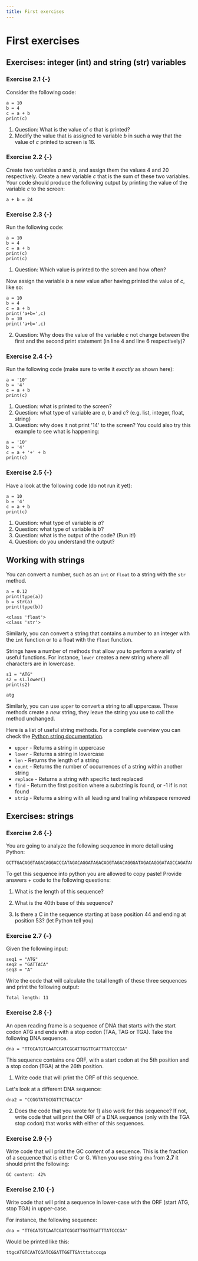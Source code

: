 ```yaml
---
title: First exercises
---
```


# First exercises


## **Exercises**: integer (int) and string (str) variables

### **Exercise** 2.1 {-}

Consider the following code:

~~~{.python}
a = 10
b = 4
c = a + b
print(c)
~~~

1. Question: What is the value of *c* that is printed?
2. Modify the value that is assigned to variable *b* in such a way that the value of *c* printed to screen is 16. 


### **Exercise** 2.2 {-}

Create two variables *a* and *b*, and assign them the values 4 and 20 respectively. Create a new variable *c* that is the sum of these two variables. Your code should produce the following output by printing the value of the variable *c* to the screen:

~~~{.python}
a + b = 24
~~~

### **Exercise** 2.3 {-}

Run the following code:

~~~{.python}
a = 10
b = 4
c = a + b
print(c)
print(c)
~~~

1. Question: Which value is printed to the screen and how often?

Now assign the variable *b* a new value after having printed the value of *c*, like so:

~~~{.python}
a = 10
b = 4
c = a + b
print('a+b=',c)
b = 10
print('a+b=',c)
~~~

2. Question: Why does the value of the variable *c* not change between the first and the second print statement (in line 4 and line 6 respectively)?


### **Exercise** 2.4 {-}

Run the following code (make sure to write it *exactly* as shown here):

~~~{.python}
a = '10'
b = '4'
c = a + b
print(c)
~~~

1. Question: what is printed to the screen?
2. Question: what type of variable are *a*, *b* and *c*? (e.g. list, integer, float, string)
3. Question: why does it not print '14' to the screen? You could also try this example to see what is happening:

~~~{.python}
a = '10'
b = '4'
c = a + '+' + b
print(c)
~~~

### **Exercise** 2.5 {-}

Have a look at the following code (do not run it yet):

~~~{.python}
a = 10
b = '4'
c = a + b
print(c)
~~~

1. Question: what type of variable is *a*?
2. Question: what type of variable is *b*? 
3. Question: what is the output of the code? (Run it!)
4. Question: do you understand the output?

## Working with strings

You can convert a number, such as an `int` or `float` to a string with the `str` method.

~~~{.python}
a = 0.12
print(type(a))
b = str(a)
print(type(b))
~~~

~~~
<class 'float'>
<class 'str'>
~~~ 

Similarly, you can convert a string that contains a number to an integer with the `int` function or to a float with the `float` function.

Strings have a number of methods that allow you to perform a variety of useful functions. For instance, `lower` creates a new string where all characters are in lowercase.

~~~{.python}
s1 = "ATG"
s2 = s1.lower()
print(s2)
~~~

~~~{.python}
atg
~~~

Similarly, you can use `upper` to convert a string to all uppercase. These methods create a *new* string, they leave the string you use to call the method unchanged.

Here is a list of useful string methods. For a complete overview you can check the [Python string documentation](https://docs.python.org/3/library/stdtypes.html#string-methods).

* `upper` - Returns a string in uppercase
* `lower` - Returns a string in lowercase
* `len` - Returns the length of a string
* `count` - Returns the number of occurrences of a string within another string
* `replace` - Returns a string with specific text replaced 
* `find` - Return the first position where a substring is found, or -1 if is not found
* `strip` - Returns a string with all leading and trailing whitespace removed

## **Exercises**: strings

### **Exercise** 2.6 {-}

You are going to analyze the following sequence in more detail using Python:

~~~{.python}
GCTTGACAGGTAGACAGGACCCATAGACAGGATAGACAGGTAGACAGGGATAGACAGGGATAGCCAGATAGACGATAGCGATGATAC
~~~

To get this sequence into python you are allowed to copy paste!
Provide answers + code to the following questions:

1. What is the length of this sequence?

2. What is the 40th base of this sequence?

3. Is there a C in the sequence starting at base position 44 and ending at position 53? (let Python tell you)


### **Exercise** 2.7 {-}
Given the following input:

~~~{.python}
seq1 = "ATG"
seq2 = "GATTACA"
seq3 = "A"
~~~

Write the code that will calculate the total length of these three sequences and print the following output:

~~~{.python}
Total length: 11
~~~

### **Exercise** 2.8 {-}

An open reading frame is a sequence of DNA that starts with the start codon ATG and ends with a stop codon (TAA, TAG or TGA). Take the following DNA sequence.

~~~{.python}
dna = "TTGCATGTCAATCGATCGGATTGGTTGATTTATCCCGA"
~~~

This sequence contains one ORF, with a start codon at the 5th position and a stop codon (TGA) at the 26th position.

1. Write code that will print the ORF of this sequence. 

Let's look at a different DNA sequence:

~~~{.python}
dna2 = "CCGGTATGCGGTTCTGACCA"
~~~ 

2. Does the code that you wrote for 1) also work for this sequence? If not, write code that will print the ORF of a DNA sequence (only with the TGA stop codon) that works with either of this sequences.

### **Exercise** 2.9 {-}

Write code that will print the GC content of a sequence. This is the fraction of a sequence that is either C or G. When you use string `dna` from **2.7** it should print the following:

~~~{.python}
GC content: 42%
~~~

### **Exercise** 2.10 {-}

Write code that will print a sequence in lower-case with the ORF (start ATG, stop TGA) in upper-case.

For instance, the following sequence:

~~~{.python}
dna = "TTGCATGTCAATCGATCGGATTGGTTGATTTATCCCGA"
~~~ 

Would be printed like this:

~~~{.python}
ttgcATGTCAATCGATCGGATTGGTTGAtttatcccga
~~~ 

